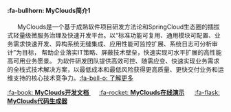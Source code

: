 #### :fa-bullhorn: MyClouds简介1
&nbsp;&nbsp;&nbsp;&nbsp;&nbsp;&nbsp;MyClouds是一个基于成熟软件项目研发方法论和SpringCloud生态圈的插拔式轻量级微服务治理及快速开发平台。以“标准功能可复用、通用模块可配置、业务需求快速开发、异构系统无缝集成、应用性能可监控扩展、系统日志可分析审计”为目标， 帮助企业落实IT策略、屏蔽技术壁垒，快速实现可水平扩展的高性能高可用业务愿景。 为软件研发团队提供高效可控、随需应变、快速实现业务需求的全栈式技术解决方案，以最低成本和最低风险获得更高质量、更快交付业务和运维支持的核心技术竞争力。[:fa-bell-o: 了解更多](https://gitee.com/osworks/MyClouds/wikis/pages)

[:fa-book: **MyClouds开发文档** ](https://gitee.com/osworks/MyClouds/wikis/pages) &nbsp;&nbsp;&nbsp;&nbsp; [:fa-rocket: **MyClouds在线演示**](http://118.126.108.44) &nbsp;&nbsp;&nbsp;&nbsp; [ :fa-flask: **MyClouds代码生成器**](https://gitee.com/osworks/Myclouds-Builder)
